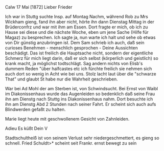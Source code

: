  Calw 17 Mai [1872]
Lieber Frieder

Ich war in Stuttg suchte Insp. auf Montag Nachm, während Rob zu Mrs Wickham gieng, fand ihn aber nicht, hörte ihn dann Dienstag Mittag in der Brüderconfrz und war mit ihm am Essen. Dort fragte er mich, ob ich zu Hause sei diese und die nächste Woche, eben um jene Sache (Hilfe für Magaz) zu besprechen. Ich sagte ja, nun warte ich halt und sehe ob etwas von Dir günstig anzubringen ist. Dem Sam schrieb ich auch, daß sein curioses Benehmen - menschlich gesprochen - Deine Aussichten beschädigt. Das ist freilich die Hauptsache nicht, sondern der eigentliche Schmerz für mich liegt darin, daß er sich selbst (körperlich und geistlich) so krank macht, ja möglichst todtschlägt. Sag andern nichts von Elisb's dummem Reden "über halfcastes etc ich fürchte freilich sie nehmen sich auch dort so wenig in Acht wie bei uns. Stolz lacht laut über die "schwarze That" und glaubt St habe nur die Wahrheit geschrieben.

War bei Ad Mohl der am Sterben ist, von Schwindsucht. Bei Ernst von Waibl im Diakonissenhaus wurde das Augenleiden so bedenklich daß seine Frau ihn am Dienstg nach Stuttg ins Diakonissenhaus nahm. Dort besuchte ich ihn am Dienstg Abd 2 Stunden nach seiner Fahrt. Er scheint sich auch aufs Blindwerden gefaßt zu halten.

Marie liegt heute mit geschwollenem Gesicht von Zahnleiden.

 Adieu Es küßt
 Dein V

Stadtschultheiß ist von seinem Verlust sehr niedergeschmettert, es gieng so schnell. Fried Schuldt>* scheint seit Frankr. ernst bewegt zu sein 